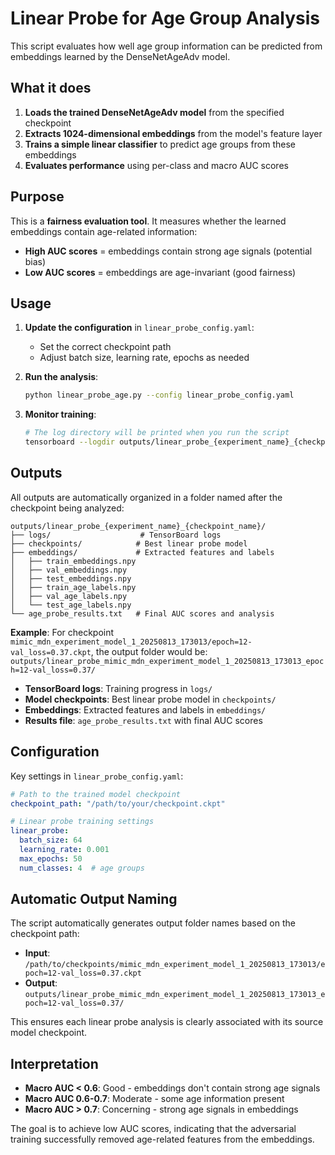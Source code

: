 # Linear Probe for Age Group Analysis

This script evaluates how well age group information can be predicted from embeddings learned by the DenseNetAgeAdv model.

## What it does

1. **Loads the trained DenseNetAgeAdv model** from the specified checkpoint
2. **Extracts 1024-dimensional embeddings** from the model's feature layer
3. **Trains a simple linear classifier** to predict age groups from these embeddings
4. **Evaluates performance** using per-class and macro AUC scores

## Purpose

This is a **fairness evaluation tool**. It measures whether the learned embeddings contain age-related information:

- **High AUC scores** = embeddings contain strong age signals (potential bias)
- **Low AUC scores** = embeddings are age-invariant (good fairness)

## Usage

1. **Update the configuration** in `linear_probe_config.yaml`:
   - Set the correct checkpoint path
   - Adjust batch size, learning rate, epochs as needed

2. **Run the analysis**:
   ```bash
   python linear_probe_age.py --config linear_probe_config.yaml
   ```

3. **Monitor training**:
   ```bash
   # The log directory will be printed when you run the script
   tensorboard --logdir outputs/linear_probe_{experiment_name}_{checkpoint_name}/logs/
   ```

## Outputs

All outputs are automatically organized in a folder named after the checkpoint being analyzed:

```
outputs/linear_probe_{experiment_name}_{checkpoint_name}/
├── logs/                    # TensorBoard logs
├── checkpoints/            # Best linear probe model
├── embeddings/             # Extracted features and labels
│   ├── train_embeddings.npy
│   ├── val_embeddings.npy
│   ├── test_embeddings.npy
│   ├── train_age_labels.npy
│   ├── val_age_labels.npy
│   └── test_age_labels.npy
└── age_probe_results.txt   # Final AUC scores and analysis
```

**Example**: For checkpoint `mimic_mdn_experiment_model_1_20250813_173013/epoch=12-val_loss=0.37.ckpt`, 
the output folder would be: `outputs/linear_probe_mimic_mdn_experiment_model_1_20250813_173013_epoch=12-val_loss=0.37/`

- **TensorBoard logs**: Training progress in `logs/`
- **Model checkpoints**: Best linear probe model in `checkpoints/`
- **Embeddings**: Extracted features and labels in `embeddings/`
- **Results file**: `age_probe_results.txt` with final AUC scores

## Configuration

Key settings in `linear_probe_config.yaml`:

```yaml
# Path to the trained model checkpoint
checkpoint_path: "/path/to/your/checkpoint.ckpt"

# Linear probe training settings
linear_probe:
  batch_size: 64
  learning_rate: 0.001
  max_epochs: 50
  num_classes: 4  # age groups
```

## Automatic Output Naming

The script automatically generates output folder names based on the checkpoint path:

- **Input**: `/path/to/checkpoints/mimic_mdn_experiment_model_1_20250813_173013/epoch=12-val_loss=0.37.ckpt`
- **Output**: `outputs/linear_probe_mimic_mdn_experiment_model_1_20250813_173013_epoch=12-val_loss=0.37/`

This ensures each linear probe analysis is clearly associated with its source model checkpoint.

## Interpretation

- **Macro AUC < 0.6**: Good - embeddings don't contain strong age signals
- **Macro AUC 0.6-0.7**: Moderate - some age information present
- **Macro AUC > 0.7**: Concerning - strong age signals in embeddings

The goal is to achieve low AUC scores, indicating that the adversarial training successfully removed age-related features from the embeddings.
